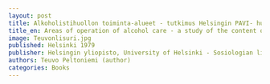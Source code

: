 ```yaml
---
layout: post
title: Alkoholistihuollon toiminta-alueet - tutkimus Helsingin PAVI- huoltotoimiston työn sisällöstä 
title_en: Areas of operation of alcohol care - a study of the content of the work of the PAVI addiction care office in Helsinki
image: Teuvonlisuri.jpg
published: Helsinki 1979
publisher: Helsingin yliopisto, University of Helsinki - Sosiologian lisensiaattitutkimus, Licenciate theses in sosiology
authors: Teuvo Peltoniemi (author)
categories: Books
---
```


